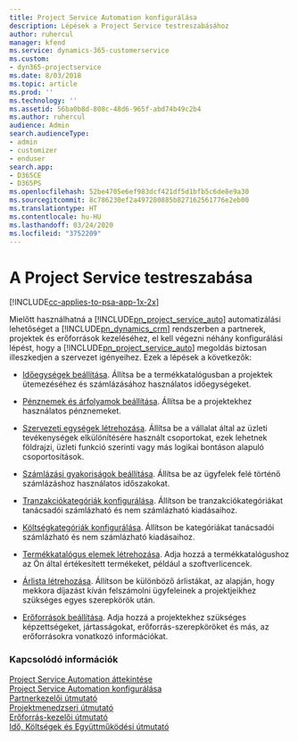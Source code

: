 ```yaml
---
title: Project Service Automation konfigurálása
description: Lépések a Project Service testreszabásához
author: ruhercul
manager: kfend
ms.service: dynamics-365-customerservice
ms.custom:
- dyn365-projectservice
ms.date: 8/03/2018
ms.topic: article
ms.prod: ''
ms.technology: ''
ms.assetid: 56ba0b8d-808c-48d6-965f-abd74b49c2b4
ms.author: ruhercul
audience: Admin
search.audienceType:
- admin
- customizer
- enduser
search.app:
- D365CE
- D365PS
ms.openlocfilehash: 52be4705e6ef983dcf421df5d1bfb5c6de8e9a30
ms.sourcegitcommit: 8c786230ef2a497280885b827162561776e2eb00
ms.translationtype: HT
ms.contentlocale: hu-HU
ms.lasthandoff: 03/24/2020
ms.locfileid: "3752209"
---
```

# <a name="configure-project-service"></a>A Project Service testreszabása

[!INCLUDE[cc-applies-to-psa-app-1x-2x](../includes/cc-applies-to-psa-app-1x-2x.md)]

Mielőtt használhatná a [!INCLUDE[pn_project_service_auto](../includes/pn-project-service-auto.md)] automatizálási lehetőséget a [!INCLUDE[pn_dynamics_crm](../includes/pn-dynamics-crm.md)] rendszerben a partnerek, projektek és erőforrások kezeléséhez, el kell végezni néhány konfigurálási lépést, hogy a [!INCLUDE[pn_project_service_auto](../includes/pn-project-service-auto.md)] megoldás biztosan illeszkedjen a szervezet igényeihez. Ezek a lépések a következők:  
  
-   [Időegységek beállítása](../project-service/set-up-time-units.md). Állítsa be a termékkatalógusban a projektek ütemezéséhez és számlázásához használatos időegységeket.  
  
-   [Pénznemek és árfolyamok beállítása](../project-service/set-up-currencies-exchange-rates.md). Állítsa be a projektekhez használatos pénznemeket.  
  
-   [Szervezeti egységek létrehozása](../project-service/create-organizational-units.md). Állítsa be a vállalat által az üzleti tevékenységek elkülönítésére használt csoportokat, ezek lehetnek földrajzi, üzleti funkció szerinti vagy más logikai bontáson alapuló csoportosítások.  
  
-   [Számlázási gyakoriságok beállítása](../project-service/set-up-invoice-frequencies.md). Állítsa be az ügyfelek felé történő számlázáshoz használatos időszakokat.  
  
-   [Tranzakciókategóriák konfigurálása](../project-service/configure-transaction-categories.md). Állítson be tranzakciókategóriákat tanácsadói számlázható és nem számlázható kiadásaihoz.  
  
-   [Költségkategóriák konfigurálása](../project-service/configure-expense-categories.md). Állítson be kategóriákat tanácsadói számlázható és nem számlázható kiadásaihoz.  
  
-   [Termékkatalógus elemek létrehozása](../project-service/create-product-catalog-items.md). Adja hozzá a termékkatalógushoz az Ön által értékesített termékeket, például a szoftverlicencek.  
  
-   [Árlista létrehozása](../project-service/create-price-list.md). Állítson be különböző árlistákat, az alapján, hogy mekkora díjazást kíván felszámolni ügyfeleinek a projektjeikhez szükséges egyes szerepkörök után.  
  
-   [Erőforrások beállítása](../project-service/set-up-resources.md). Adja hozzá a projektekhez szükséges képzettségeket, jártasságokat, erőforrás-szerepköröket és más, az erőforrásokra vonatkozó információkat.  
  
### <a name="see-also"></a>Kapcsolódó információk  
 [Project Service Automation áttekintése](../project-service/overview.md)   
 [Project Service Automation konfigurálása](../project-service/configure.md)   
 [Partnerkezelői útmutató](../project-service/account-manager-guide.md)   
 [Projektmenedzseri útmutató](../project-service/project-manager-guide.md)   
 [Erőforrás-kezelői útmutató](../project-service/resource-manager-guide.md)   
 [Idő, Költségek és Együttműködési útmutató](../project-service/time-expense-collaboration-guide.md)
